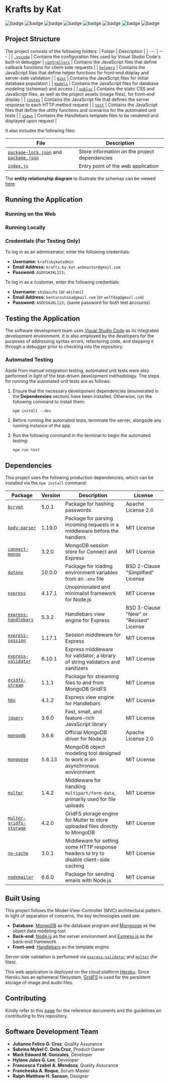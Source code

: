 # Krafts by Kat
![badge][badge-html5]
![badge][badge-bootstrap]
![badge][badge-js]
![badge][badge-jquery]
![badge][badge-mongodb]
![badge][badge-express]
![badge][badge-nodejs]
![badge][badge-mocha]

## Project Structure
The project consists of the following folders:
| Folder | Description |
| --- | --- |
| [<code>.vscode</code>](https://github.com/memgonzales/krafts-by-kat/tree/master/.vscode) | Contains the configuration files used by Visual Studio Code's built-in debugger
| [<code>controllers</code>](https://github.com/memgonzales/krafts-by-kat/tree/master/controllers) | Contains the JavaScript files that define callback functions for client-side requests |
| [<code>helpers</code>](https://github.com/memgonzales/krafts-by-kat/tree/master/helpers) | Contains the JavaScript files that define helper functions for front-end display and server-side validation | 
| [<code>misc</code>](https://github.com/memgonzales/krafts-by-kat/tree/master/misc) | Contains the JavaScript files for initial database population |
| [<code>models</code>](https://github.com/memgonzales/krafts-by-kat/tree/master/models) | Contains the JavaScript files for database modeling (schemas) and access | 
| [<code>public</code>](https://github.com/memgonzales/krafts-by-kat/tree/master/public) | Contains the static CSS and JavaScript files, as well as the project assets (image files), for front-end display |
| [<code>routes</code>](https://github.com/memgonzales/krafts-by-kat/tree/master/routes) | Contains the JavaScript file that defines the server response to each HTTP method request |
| [<code>test</code>](https://github.com/memgonzales/krafts-by-kat/tree/master/routes) | Contains the JavaScript files that define the utility functions and scenarios for the automated unit tests |
| [<code>views</code>](https://github.com/memgonzales/krafts-by-kat/tree/master/views) | Contains the Handlebars template files to be rendered and displayed upon request |

It also includes the following files:

| File | Description |
| --- | --- |
| [<code>package-lock.json</code>](https://github.com/memgonzales/krafts-by-kat/blob/master/package-lock.json) and [<code>package.json</code>](https://github.com/memgonzales/krafts-by-kat/blob/master/package.json) | Store information on the project dependencies |
| [<code>index.js</code>](https://github.com/memgonzales/krafts-by-kat/blob/master/index.js) | Entry point of the web application |

The **entity relationship diagram** to illustrate the schemas can be viewed [here]().

## Running the Application

### Running on the Web

### Running Locally

### Credentials (For Testing Only)
To log in as an administrator, enter the following credentials:
- **Username:** `kraftsbykatadmin`
- **Email Address:** `krafts.by.kat.webmaster@gmail.com`
- **Password:** `ASDFGHJKL123;`

To log in as a customer, enter the following credentials:
- **Username:** `shibaichi` (or `akitani`)
- **Email Address:** `kentaroshiba@gmail.com` (or `wolfdog@gmail.com`)
- **Password:** `ASDFGHJKL123;` (same password for both test accounts)

## Testing the Application
The software development team uses <a href = "https://code.visualstudio.com/">Visual Studio Code</a> as its integrated development environment. It is also employed by the developers for the purposes of addressing syntax errors, refactoring code, and stepping it through a debugger prior to checking into the repository. 

### Automated Testing
Aside from manual integration testing, automated unit tests were also performed in light of the test-driven development methodology. The steps for running the automated unit tests are as follows:

1. Ensure that the necessary development dependencies (enumerated in the **Dependencies** section) have been installed. Otherwise, run the following command to install them:
   ```
   npm install --dev
   ```

2. Before running the automated tests, terminate the server, alongside any running instance of the app.

4. Run the following command in the terminal to begin the automated testing:

   ```
   npm run test
   ```

## Dependencies
This project uses the following production dependencies, which can be installed via the <code>npm install</code> command:

| Package | Version | Description | License |
| --- | --- | --- | --- |
| [<code>bcrypt</code>](https://www.npmjs.com/package/bcrypt) | 5.0.1 | Package for hashing passwords | Apache License 2.0 |
| [<code>body-parser</code>](https://www.npmjs.com/package/body-parser) | 1.19.0 | Package for parsing incoming requests in a middleware before the handlers | MIT License |
| [<code>connect-mongo</code>](https://www.npmjs.com/package/connect-mongo) | 3.2.0 | MongoDB session store for Connect and Express | MIT License |
| [<code>dotenv</code>](https://www.npmjs.com/package/dotenv) | 10.0.0 | Package for loading environment variables from an <code>.env</code> file | BSD 2-Clause "Simplified" License |
| [<code>express</code>](https://www.npmjs.com/package/express) | 4.17.1 | Unopinionated and minimalist framework for Node.js | MIT License | 
| [<code>express-handlebars</code>](https://www.npmjs.com/package/express-handlebars) | 5.3.2 | Handlebars view engine for Express | BSD 3-Clause "New" or "Revised" License
| [<code>express-session</code>](https://www.npmjs.com/package/express-session) | 1.17.1 | Session middleware for Express | MIT License |
| [<code>express-validator</code>](https://www.npmjs.com/package/express-validator) | 6.10.1 | Express middleware for validator, a library of string validators and sanitizers | MIT License |
| [<code>gridfs-stream</code>](https://www.npmjs.com/package/gridfs-stream) | 1.1.1 | Package for streaming files to and from MongoDB GridFS | MIT License |
| [<code>hbs</code>](https://www.npmjs.com/package/hbs) | 4.1.2 | Express view engine for Handlebars | MIT License |
| [<code>jquery</code>](https://www.npmjs.com/package/jquery) | 3.6.0 | Fast, small, and feature-rich JavaScript library | MIT License
| [<code>mongodb</code>](https://www.npmjs.com/package/mongodb) | 3.6.6 | Official MongoDB driver for Node.js | Apache License 2.0 |
| [<code>mongoose</code>](https://www.npmjs.com/package/mongoose) | 5.6.13 | MongoDB object modeling tool designed to work in an asynchronous environment | MIT License |
| [<code>multer</code>](https://www.npmjs.com/package/multer) | 1.4.2 | Middleware for handling <code>multipart/form-data</code>, primarily used for file uploads | MIT License |
| [<code>multer-gridfs-storage</code>](https://www.npmjs.com/package/multer-gridfs-storage) | 4.2.0 | GridFS storage engine for Multer to store uploaded files directly to MongoDB | MIT License |
| [<code>no-cache</code>](https://www.npmjs.com/package/nocache) | 3.0.1 | Middleware for setting some HTTP response headers to try to disable client-side caching | MIT License
| [<code>nodemailer</code>](https://www.npmjs.com/package/nodemailer) | 6.6.0 | Package for sending emails with Node.js | MIT License | 

## Built Using
This project follows the Model-View-Controller (MVC) architectural pattern. In light of separation of concerns, the key technologies used are:
- **Database**: <a href = "https://www.mongodb.com/">MongoDB</a> as the database program and <a href = "https://mongoosejs.com/">Mongoose</a> as the object data modeling tool
- **Back-end**: <a href = "https://nodejs.org/en/">Node.js</a> as the server environment and <a href = "https://expressjs.com/">Express.js</a> as the back-end framework
- **Front-end**: <a href = "https://handlebarsjs.com/">Handlebars</a> as the template engine

Server-side validation is performed via [`express-validator`](https://www.npmjs.com/package/express-validator) and [`multer`](https://www.npmjs.com/package/multer) (for files).

This web application is deployed on the cloud platform <a href = "https://dashboard.heroku.com/">Heroku</a>. Since Heroku has an ephemeral filesystem, <a href = "https://docs.mongodb.com/manual/core/gridfs/">GridFS</a> is used for the persistent storage of image and audio files.
   
## Contributing
Kindly refer to this [page](https://github.com/memgonzales/krafts-by-kat/blob/master/CONTRIBUTING.md) for the reference documents and the guidelines on contributing to this repository.

## Software Development Team

- <b>Julianne Felice G. Cruz</b>, Quality Assurance
- <b>Sabrina Mykel C. Dela Cruz</b>, Product Owner <br/>
- <b>Mark Edward M. Gonzales</b>, Developer <br/>
- <b>Hylene Jules G. Lee</b>, Developer <br/>
- <b>Francesca Yzabel A. Mendoza</b>, Quality Assurance <br/>
- <b>Francheska A. Roque</b>, Scrum Master <br/>
- <b>Ralph Matthew H. Sanson</b>, Designer <br/>

[badge-html5]: https://img.shields.io/badge/html5-%23E34F26.svg?style=flat&logo=html5&logoColor=white
[badge-bootstrap]: https://img.shields.io/badge/bootstrap-%23563D7C.svg?style=flat&logo=bootstrap&logoColor=white
[badge-js]: https://img.shields.io/badge/javascript-%23323330.svg?style=flate&logo=javascript&logoColor=%23F7DF1E
[badge-jquery]: https://img.shields.io/badge/jquery-%230769AD.svg?style=flat&logo=jquery&logoColor=white
[badge-mongodb]: https://img.shields.io/badge/MongoDB-%234ea94b.svg?style=flat&logo=mongodb&logoColor=white
[badge-express]: https://img.shields.io/badge/express.js-%23404d59.svg?style=flat&logo=express&logoColor=%2361DAFB
[badge-nodejs]: https://img.shields.io/badge/node.js-6DA55F?style=flat&logo=node.js&logoColor=white
[badge-mocha]: https://img.shields.io/badge/-mocha-%238D6748?style=flat&logo=mocha&logoColor=white
